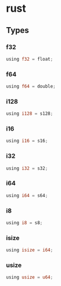 # rust


## Types

### f32

```rust
using f32 = float;
```
### f64

```rust
using f64 = double;
```
### i128

```rust
using i128 = s128;
```
### i16

```rust
using i16 = s16;
```
### i32

```rust
using i32 = s32;
```
### i64

```rust
using i64 = s64;
```
### i8

```rust
using i8 = s8;
```
### isize

```rust
using isize = i64;
```
### usize

```rust
using usize = u64;
```
